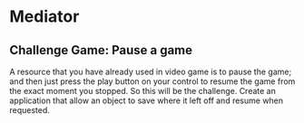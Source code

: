 # Mediator
## Challenge Game: Pause a game

A resource that you have already used in video game is to pause the game; and 
then just press the play button on your control to resume the game from the 
exact moment you stopped. So this will be the challenge. Create an application 
that allow an object to save where it left off and resume when requested.

